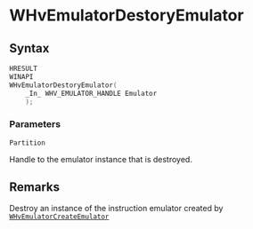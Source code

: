 # WHvEmulatorDestoryEmulator


## Syntax

```c
HRESULT
WINAPI
WHvEmulatorDestoryEmulator(
    _In_ WHV_EMULATOR_HANDLE Emulator
    );
```
### Parameters

`Partition`

Handle to the emulator instance that is destroyed.

## Remarks
Destroy an instance of the instruction emulator created by [`WHvEmulatorCreateEmulator`](WHvEmulatorCreateEmulator.md)